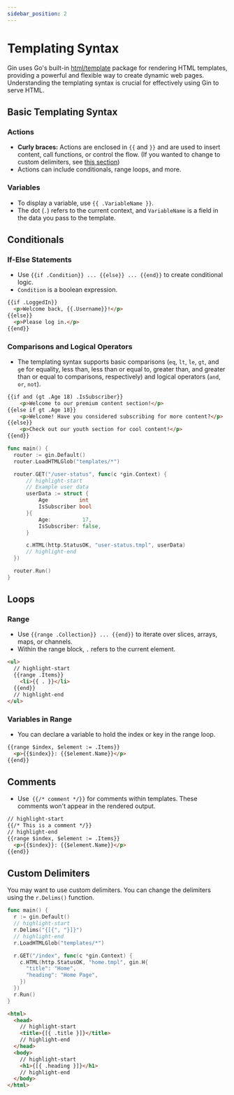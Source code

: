 ```yaml
---
sidebar_position: 2
---
```


# Templating Syntax

Gin uses Go's built-in [html/template](https://pkg.go.dev/html/template) package for rendering HTML templates, providing a powerful and flexible way to create dynamic web pages. Understanding the templating syntax is crucial for effectively using Gin to serve HTML.

## Basic Templating Syntax

### Actions

- **Curly braces:** Actions are enclosed in `{{` and `}}` and are used to insert content, call functions, or control the flow. (If you wanted to change to custom delimiters, see [this section](#custom-delimiters))
- Actions can include conditionals, range loops, and more.

### Variables

- To display a variable, use `{{ .VariableName }}`.
- The dot (`.`) refers to the current context, and `VariableName` is a field in the data you pass to the template.

## Conditionals

### If-Else Statements

- Use `{{if .Condition}} ... {{else}} ... {{end}}` to create conditional logic.
- `Condition` is a boolean expression.

```html
{{if .LoggedIn}}
  <p>Welcome back, {{.Username}}!</p>
{{else}}
  <p>Please log in.</p>
{{end}}
```

### Comparisons and Logical Operators

- The templating syntax supports basic comparisons (`eq`, `lt`, `le`, `gt`, and` g`e for equality, less than, less than or equal to, greater than, and greater than or equal to comparisons, respectively) and logical operators (`and`, `or`, `not`).

```html title="templates/user-status.tmpl"
{{if and (gt .Age 18) .IsSubscriber}}
    <p>Welcome to our premium content section!</p>
{{else if gt .Age 18}}
    <p>Welcome! Have you considered subscribing for more content?</p>
{{else}}
    <p>Check out our youth section for cool content!</p>
{{end}}
```

```go title="main.go"
func main() {
  router := gin.Default()
  router.LoadHTMLGlob("templates/*")

  router.GET("/user-status", func(c *gin.Context) {
      // highlight-start
      // Example user data
      userData := struct {
          Age          int
          IsSubscriber bool
      }{
          Age:          17,
          IsSubscriber: false,
      }

      c.HTML(http.StatusOK, "user-status.tmpl", userData)
      // highlight-end
  })

  router.Run()
}
```

## Loops

### Range

- Use `{{range .Collection}} ... {{end}}` to iterate over slices, arrays, maps, or channels.
- Within the range block, `.` refers to the current element.

```html
<ul>
  // highlight-start
  {{range .Items}}
    <li>{{ . }}</li>
  {{end}}
  // highlight-end
</ul>
```

### Variables in Range

- You can declare a variable to hold the index or key in the range loop.

```html
{{range $index, $element := .Items}}
  <p>{{$index}}: {{$element.Name}}</p>
{{end}}
```

## Comments

- Use` {{/* comment */}}` for comments within templates. These comments won't appear in the rendered output.
```html
// highlight-start
{{/* This is a comment */}}
// highlight-end
{{range $index, $element := .Items}}
  <p>{{$index}}: {{$element.Name}}</p>
{{end}}
```

## Custom Delimiters

You may want to use custom delimiters. You can change the delimiters using the `r.Delims()` function.

```go title="main.go"
func main() {
  r := gin.Default()
  // highlight-start
  r.Delims("{[{", "}]}")
  // highlight-end
  r.LoadHTMLGlob("templates/*")

  r.GET("/index", func(c *gin.Context) {
    c.HTML(http.StatusOK, "home.tmpl", gin.H{
      "title": "Home",
      "heading": "Home Page",
    })
  })
  r.Run()
}
```

```html title="templates/home.tmpl"
<html>
  <head>
    // highlight-start
    <title>{[{ .title }]}</title>
    // highlight-end
  </head>
  <body>
    // highlight-start
    <h1>{[{ .heading }]}</h1>
    // highlight-end
  </body>
</html>
```